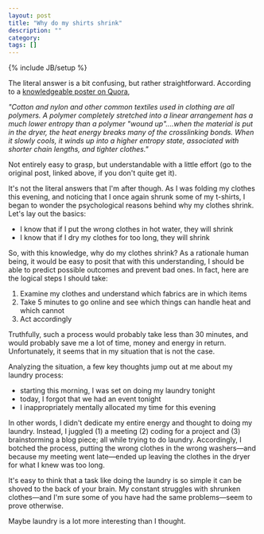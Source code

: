 ```yaml
---
layout: post
title: "Why do my shirts shrink"
description: ""
category: 
tags: []
---
```

{% include JB/setup %}

The literal answer is a bit confusing, but rather straightforward. According to a [knowledgeable poster on Quora](http://www.quora.com/Why-do-clothes-shrink-when-you-wash-them),

*"Cotton and nylon and other common textiles used in clothing are all polymers.  A polymer completely stretched into a linear arrangement has a much lower entropy than a polymer "wound up"....when the material is put in the dryer, the heat energy breaks many of the crosslinking bonds.  When it slowly cools, it winds up into a higher entropy state, associated with shorter chain lengths, and tighter clothes."*

Not entirely easy to grasp, but understandable with a little effort (go to the original post, linked above, if you don't quite get it).

It's not the literal answers that I'm after though. As I was folding my clothes this evening, and noticing that I once again shrunk some of my t-shirts, I began to wonder the psychological reasons behind why my clothes shrink. Let's lay out the basics:

- I know that if I put the wrong clothes in hot water, they will shrink
- I know that if I dry my clothes for too long, they will shrink

So, with this knowledge, why do my clothes shrink? As a rationale human being, it would be easy to posit that with this understanding, I should be able to predict possible outcomes and prevent bad ones. In fact, here are the logical steps I should take:

1. Examine my clothes and understand which fabrics are in which items
2. Take 5 minutes to go online and see which things can handle heat and which cannot
3. Act accordingly

Truthfully, such a process would probably take less than 30 minutes, and would probably save me a lot of time, money and energy in return. Unfortunately, it seems that in my situation that is not the case.

Analyzing the situation, a few key thoughts jump out at me about my laundry process:

- starting this morning, I was set on doing my laundry tonight
- today, I forgot that we had an event tonight
- I inappropriately mentally allocated my time for this evening

In other words, I didn't dedicate my entire energy and thought to doing my laundry. Instead, I juggled (1) a meeting (2) coding for a project and (3) brainstorming a blog piece; all while trying to do laundry. Accordingly, I botched the process, putting the wrong clothes in the wrong washers—and because my meeting went late—ended up leaving the clothes in the dryer for what I knew was too long.

It's easy to think that a task like doing the laundry is so simple it can be shoved to the back of your brain. My constant struggles with shrunken clothes—and I'm sure some of you have had the same problems—seem to prove otherwise.

Maybe laundry is a lot more interesting than I thought.



